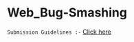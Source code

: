 # Web_Bug-Smashing

`Submission Guidelines :-` [Click here](https://docs.google.com/document/d/1_fZRZyV5a2AkA2Xnpa8YwCEpFBnAnlXYqYHcXVok_Uo/edit?ts=607bb05b)
